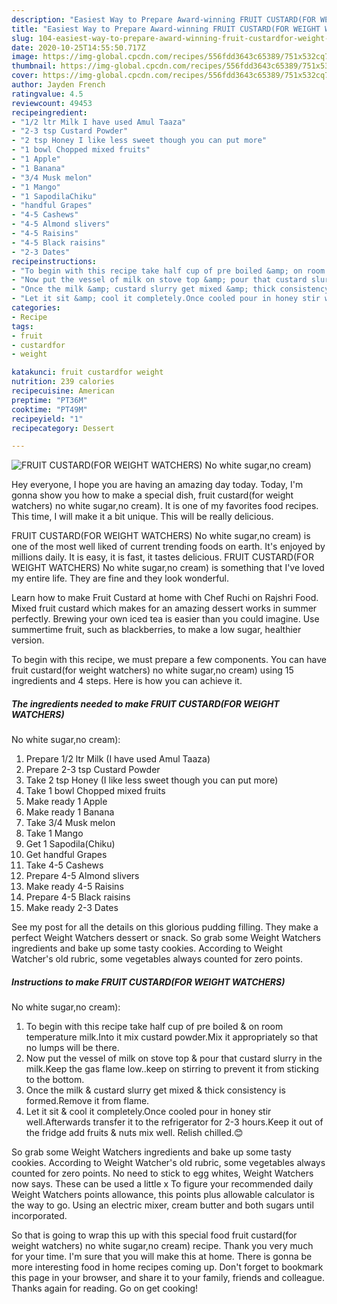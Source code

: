 ```yaml
---
description: "Easiest Way to Prepare Award-winning FRUIT CUSTARD(FOR WEIGHT WATCHERS) No white sugar,no cream)"
title: "Easiest Way to Prepare Award-winning FRUIT CUSTARD(FOR WEIGHT WATCHERS) No white sugar,no cream)"
slug: 104-easiest-way-to-prepare-award-winning-fruit-custardfor-weight-watchers-no-white-sugar-no-cream
date: 2020-10-25T14:55:50.717Z
image: https://img-global.cpcdn.com/recipes/556fdd3643c65389/751x532cq70/fruit-custardfor-weight-watchers-no-white-sugarno-cream-recipe-main-photo.jpg
thumbnail: https://img-global.cpcdn.com/recipes/556fdd3643c65389/751x532cq70/fruit-custardfor-weight-watchers-no-white-sugarno-cream-recipe-main-photo.jpg
cover: https://img-global.cpcdn.com/recipes/556fdd3643c65389/751x532cq70/fruit-custardfor-weight-watchers-no-white-sugarno-cream-recipe-main-photo.jpg
author: Jayden French
ratingvalue: 4.5
reviewcount: 49453
recipeingredient:
- "1/2 ltr Milk I have used Amul Taaza"
- "2-3 tsp Custard Powder"
- "2 tsp Honey I like less sweet though you can put more"
- "1 bowl Chopped mixed fruits"
- "1 Apple"
- "1 Banana"
- "3/4 Musk melon"
- "1 Mango"
- "1 SapodilaChiku"
- "handful Grapes"
- "4-5 Cashews"
- "4-5 Almond slivers"
- "4-5 Raisins"
- "4-5 Black raisins"
- "2-3 Dates"
recipeinstructions:
- "To begin with this recipe take half cup of pre boiled &amp; on room temperature milk.Into it mix custard powder.Mix it appropriately so that no lumps will be there."
- "Now put the vessel of milk on stove top &amp; pour that custard slurry in the milk.Keep the gas flame low..keep on stirring to prevent it from sticking to the bottom."
- "Once the milk &amp; custard slurry get mixed &amp; thick consistency is formed.Remove it from flame."
- "Let it sit &amp; cool it completely.Once cooled pour in honey stir well.Afterwards transfer it to the refrigerator for 2-3 hours.Keep it out of the fridge add fruits &amp; nuts mix well. Relish chilled.😊"
categories:
- Recipe
tags:
- fruit
- custardfor
- weight

katakunci: fruit custardfor weight 
nutrition: 239 calories
recipecuisine: American
preptime: "PT36M"
cooktime: "PT49M"
recipeyield: "1"
recipecategory: Dessert

---
```



![FRUIT CUSTARD(FOR WEIGHT WATCHERS)
No white sugar,no cream)](https://img-global.cpcdn.com/recipes/556fdd3643c65389/751x532cq70/fruit-custardfor-weight-watchers-no-white-sugarno-cream-recipe-main-photo.jpg)

Hey everyone, I hope you are having an amazing day today. Today, I'm gonna show you how to make a special dish, fruit custard(for weight watchers)
no white sugar,no cream). It is one of my favorites food recipes. This time, I will make it a bit unique. This will be really delicious.

FRUIT CUSTARD(FOR WEIGHT WATCHERS)
No white sugar,no cream) is one of the most well liked of current trending foods on earth. It's enjoyed by millions daily. It is easy, it is fast, it tastes delicious. FRUIT CUSTARD(FOR WEIGHT WATCHERS)
No white sugar,no cream) is something that I've loved my entire life. They are fine and they look wonderful.

Learn how to make Fruit Custard at home with Chef Ruchi on Rajshri Food. Mixed fruit custard which makes for an amazing dessert works in summer perfectly. Brewing your own iced tea is easier than you could imagine. Use summertime fruit, such as blackberries, to make a low sugar, healthier version.


To begin with this recipe, we must prepare a few components. You can have fruit custard(for weight watchers)
no white sugar,no cream) using 15 ingredients and 4 steps. Here is how you can achieve it.

<!--inarticleads1-->

##### The ingredients needed to make FRUIT CUSTARD(FOR WEIGHT WATCHERS)
No white sugar,no cream):

1. Prepare 1/2 ltr Milk (I have used Amul Taaza)
1. Prepare 2-3 tsp Custard Powder
1. Take 2 tsp Honey (I like less sweet though you can put more)
1. Take 1 bowl Chopped mixed fruits
1. Make ready 1 Apple
1. Make ready 1 Banana
1. Take 3/4 Musk melon
1. Take 1 Mango
1. Get 1 Sapodila(Chiku)
1. Get handful Grapes
1. Take 4-5 Cashews
1. Prepare 4-5 Almond slivers
1. Make ready 4-5 Raisins
1. Prepare 4-5 Black raisins
1. Make ready 2-3 Dates


See my post for all the details on this glorious pudding filling. They make a perfect Weight Watchers dessert or snack. So grab some Weight Watchers ingredients and bake up some tasty cookies. According to Weight Watcher&#39;s old rubric, some vegetables always counted for zero points. 

<!--inarticleads2-->

##### Instructions to make FRUIT CUSTARD(FOR WEIGHT WATCHERS)
No white sugar,no cream):

1. To begin with this recipe take half cup of pre boiled &amp; on room temperature milk.Into it mix custard powder.Mix it appropriately so that no lumps will be there.
1. Now put the vessel of milk on stove top &amp; pour that custard slurry in the milk.Keep the gas flame low..keep on stirring to prevent it from sticking to the bottom.
1. Once the milk &amp; custard slurry get mixed &amp; thick consistency is formed.Remove it from flame.
1. Let it sit &amp; cool it completely.Once cooled pour in honey stir well.Afterwards transfer it to the refrigerator for 2-3 hours.Keep it out of the fridge add fruits &amp; nuts mix well. Relish chilled.😊


So grab some Weight Watchers ingredients and bake up some tasty cookies. According to Weight Watcher&#39;s old rubric, some vegetables always counted for zero points. No need to stick to egg whites, Weight Watchers now says. These can be used a little x To figure your recommended daily Weight Watchers points allowance, this points plus allowable calculator is the way to go. Using an electric mixer, cream butter and both sugars until incorporated. 

So that is going to wrap this up with this special food fruit custard(for weight watchers)
no white sugar,no cream) recipe. Thank you very much for your time. I'm sure that you will make this at home. There is gonna be more interesting food in home recipes coming up. Don't forget to bookmark this page in your browser, and share it to your family, friends and colleague. Thanks again for reading. Go on get cooking!
